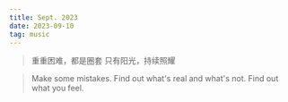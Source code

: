 ```yaml
---
title: Sept. 2023
date: 2023-09-10
tag: music
---
```


> 重重困难，都是圈套
> 只有阳光，持续照耀

>Make some mistakes. Find out what's real and what's not. Find out what you feel.